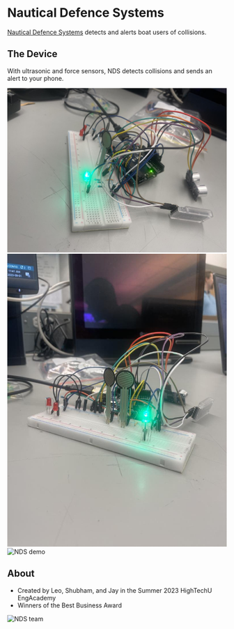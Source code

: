 # Nautical Defence Systems
[Nautical Defence Systems](https://docs.google.com/presentation/d/1214E2kIsvExOhXtX3PYNos0zVhJ6_MI8K4hYKwoiTwA/edit#slide=id.p) detects and alerts boat users of collisions.

## The Device

With ultrasonic and force sensors, NDS detects collisions and sends an alert to your phone.

![NDS](nds-1.jpeg)
![NDS](nds-2.jpeg)
![NDS demo](nds-3.gif)

## About

- Created by Leo, Shubham, and Jay in the Summer 2023 HighTechU EngAcademy
- Winners of the Best Business Award

![NDS team](ndds-team.jpg)

